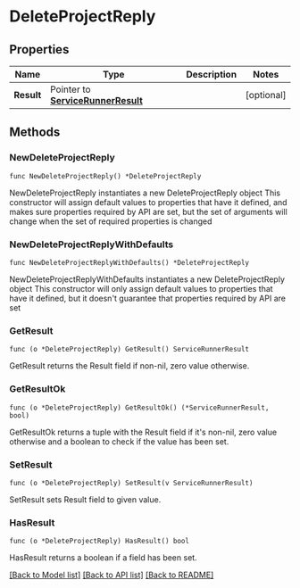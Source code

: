 # DeleteProjectReply

## Properties

Name | Type | Description | Notes
------------ | ------------- | ------------- | -------------
**Result** | Pointer to [**ServiceRunnerResult**](ServiceRunnerResult.md) |  | [optional] 

## Methods

### NewDeleteProjectReply

`func NewDeleteProjectReply() *DeleteProjectReply`

NewDeleteProjectReply instantiates a new DeleteProjectReply object
This constructor will assign default values to properties that have it defined,
and makes sure properties required by API are set, but the set of arguments
will change when the set of required properties is changed

### NewDeleteProjectReplyWithDefaults

`func NewDeleteProjectReplyWithDefaults() *DeleteProjectReply`

NewDeleteProjectReplyWithDefaults instantiates a new DeleteProjectReply object
This constructor will only assign default values to properties that have it defined,
but it doesn't guarantee that properties required by API are set

### GetResult

`func (o *DeleteProjectReply) GetResult() ServiceRunnerResult`

GetResult returns the Result field if non-nil, zero value otherwise.

### GetResultOk

`func (o *DeleteProjectReply) GetResultOk() (*ServiceRunnerResult, bool)`

GetResultOk returns a tuple with the Result field if it's non-nil, zero value otherwise
and a boolean to check if the value has been set.

### SetResult

`func (o *DeleteProjectReply) SetResult(v ServiceRunnerResult)`

SetResult sets Result field to given value.

### HasResult

`func (o *DeleteProjectReply) HasResult() bool`

HasResult returns a boolean if a field has been set.


[[Back to Model list]](../README.md#documentation-for-models) [[Back to API list]](../README.md#documentation-for-api-endpoints) [[Back to README]](../README.md)


